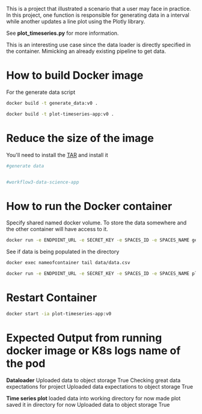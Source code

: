This is a project that illustrated a scenario that a user may face in practice. In this project, one function is responsible for generating data in a interval while another updates a line plot using the Plotly library.

See **plot_timeseries.py** for more information.  

This is an interesting use case since the data loader is directly specified in the container. Mimicking an already existing pipeline to get data.  

# How to build Docker image  

For the generate data script


```bash
docker build -t generate_data:v0 .
```

```bash
docker build -t plot-timeseries-app:v0 .
```

# Reduce the size of the image
You'll need to install the [TAR](https://dockersl.im/) and install it  

```bash
#generate data


#workflow3-data-science-app
```


# How to run the Docker container

Specify shared named docker volume. To store the data somewhere and the other container will have access to it.  

```bash
docker run -e ENDPOINT_URL -e SECRET_KEY -e SPACES_ID -e SPACES_NAME generate_data:v0
```

See if data is being populated in the directory  

```bash
docker exec nameofcontainer tail data/data.csv
```

```bash
docker run -e ENDPOINT_URL -e SECRET_KEY -e SPACES_ID -e SPACES_NAME plot-timeseries-app:v0
```

# Restart Container

```bash
docker start -ia plot-timeseries-app:v0
```

# Expected Output from running docker image or K8s logs name of the pod  

**Dataloader**
Uploaded data to object storage True
Checking great data expectations for project
Uploaded data expectations to object storage True

**Time series plot**
loaded data into working directory for now
made plot saved it in directory for now
Uploaded data to object storage True